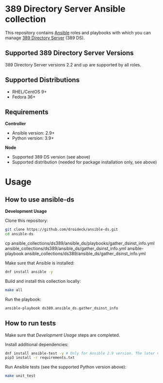 389 Directory Server Ansible collection
==========================

This repository contains [Ansible](https://www.ansible.com/) roles and playbooks with which you can manage [389 Directory Server](https://www.port389.org/) (389 DS).


Supported 389 Directory Server Versions
--------------------------

389 Directory Server versions 2.2 and up are supported by all roles.

Supported Distributions
-----------------------

* RHEL/CentOS 9+
* Fedora 36+

Requirements
------------

**Controller**
* Ansible version: 2.9+
* Python version: 3.9+

**Node**
* Supported 389 DS version (see above)
* Supported distribution (needed for package installation only, see above)

Usage
=====

How to use ansible-ds
--------------------------

**Development Usage**

Clone this repository:

```bash
git clone https://github.com/droideck/ansible-ds.git
cd ansible-ds
```

cp ansible_collections/ds389/ansible_ds/playbooks/gather_dsinst_info.yml ansible_collections/ds389/ansible_ds/gather_dsinst_info.yml
ansible-playbook ansible_collections/ds389/ansible_ds/gather_dsinst_info.yml

Make sure that Ansible is installed:

```bash
dnf install ansible -y
```

Build and install this collection locally:

```bash
make all
```

Run the playbook:

```bash
ansible-playbook ds389.ansible_ds.gather_dsinst_info
```

How to run tests
--------------------------

Make sure that *Development Usage* steps are completed.

Install additional dependencies:

```bash
dnf install ansible-test -y # Only for Ansible 2.9 version. The later versions already have it included in the base package
pip3 install -r requirements.txt
```

Run Ansible tests (see the supported Python version above):

```bash
make unit_test
```